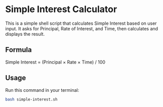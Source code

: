 # Simple Interest Calculator
This is a simple shell script that calculates Simple Interest based on user input. It asks for Principal, Rate of Interest, and Time, then calculates and displays the result.

## Formula
Simple Interest = (Principal × Rate × Time) / 100

## Usage
Run this command in your terminal:
```bash
bash simple-interest.sh


